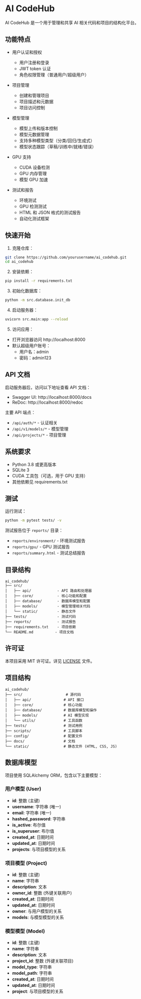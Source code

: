# AI CodeHub

AI CodeHub 是一个用于管理和共享 AI 相关代码和项目的结构化平台。

## 功能特点

- 用户认证和授权
  - 用户注册和登录
  - JWT token 认证
  - 角色权限管理（普通用户/超级用户）

- 项目管理
  - 创建和管理项目
  - 项目描述和元数据
  - 项目访问控制

- 模型管理
  - 模型上传和版本控制
  - 模型元数据管理
  - 支持多种模型类型（分类/回归/生成式）
  - 模型状态跟踪（草稿/训练中/就绪/错误）

- GPU 支持
  - CUDA 设备检测
  - GPU 内存管理
  - 模型 GPU 加速

- 测试和报告
  - 环境测试
  - GPU 检测测试
  - HTML 和 JSON 格式的测试报告
  - 自动化测试框架

## 快速开始

1. 克隆仓库：
```bash
git clone https://github.com/yourusername/ai_codehub.git
cd ai_codehub
```

2. 安装依赖：
```bash
pip install -r requirements.txt
```

3. 初始化数据库：
```bash
python -m src.database.init_db
```

4. 启动服务器：
```bash
uvicorn src.main:app --reload
```

5. 访问应用：
- 打开浏览器访问 http://localhost:8000
- 默认超级用户账号：
  - 用户名：admin
  - 密码：admin123

## API 文档

启动服务器后，访问以下地址查看 API 文档：
- Swagger UI: http://localhost:8000/docs
- ReDoc: http://localhost:8000/redoc

主要 API 端点：
- `/api/auth/*` - 认证相关
- `/api/v1/models/*` - 模型管理
- `/api/projects/*` - 项目管理

## 系统要求

- Python 3.8 或更高版本
- SQLite 3
- CUDA 工具包（可选，用于 GPU 支持）
- 其他依赖见 requirements.txt

## 测试

运行测试：
```bash
python -m pytest tests/ -v
```

测试报告位于 `reports/` 目录：
- `reports/environment/` - 环境测试报告
- `reports/gpu/` - GPU 测试报告
- `reports/summary.html` - 测试总结报告

## 目录结构

```
ai_codehub/
├── src/
│   ├── api/            - API 路由和处理器
│   ├── core/           - 核心功能和配置
│   ├── database/       - 数据库模型和配置
│   ├── models/         - 模型管理相关代码
│   └── static/         - 静态文件
├── tests/              - 测试代码
├── reports/            - 测试报告
├── requirements.txt    - 项目依赖
└── README.md          - 项目文档
```

## 许可证

本项目采用 MIT 许可证。详见 [LICENSE](LICENSE) 文件。

## 项目结构

```
ai_codehub/
├── src/                    # 源代码
│   ├── api/               # API 接口
│   ├── core/              # 核心功能
│   ├── database/          # 数据库模型和操作
│   ├── models/            # AI 模型实现
│   └── utils/             # 工具函数
├── tests/                 # 测试用例
├── scripts/               # 工具脚本
├── config/                # 配置文件
├── docs/                  # 文档
└── static/                # 静态文件 (HTML, CSS, JS)
```

## 数据库模型

项目使用 SQLAlchemy ORM，包含以下主要模型：

### 用户模型 (User)
- **id**: 整数 (主键)
- **username**: 字符串 (唯一)
- **email**: 字符串 (唯一)
- **hashed_password**: 字符串
- **is_active**: 布尔值
- **is_superuser**: 布尔值
- **created_at**: 日期时间
- **updated_at**: 日期时间
- **projects**: 与项目模型的关系

### 项目模型 (Project)
- **id**: 整数 (主键)
- **name**: 字符串
- **description**: 文本
- **owner_id**: 整数 (外键关联用户)
- **created_at**: 日期时间
- **updated_at**: 日期时间
- **owner**: 与用户模型的关系
- **models**: 与模型模型的关系

### 模型模型 (Model)
- **id**: 整数 (主键)
- **name**: 字符串
- **description**: 文本
- **project_id**: 整数 (外键关联项目)
- **model_type**: 字符串
- **model_path**: 字符串
- **created_at**: 日期时间
- **updated_at**: 日期时间
- **project**: 与项目模型的关系 